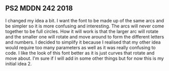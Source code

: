 ## PS2 MDDN 242 2018

I changed my idea a bit. I want the font to be made up of the same arcs and be simpler so it is more confusing and interesting. The arcs will never come together to be full circles. How it will work is that the larger arc will rotate and the smaller one will rotate and move around to form the different letters and numbers. I decided to simplify it because I realised that my other idea would require too many parameters as well as it was really confusing to code. I like the look of this font better as it is just curves that rotate and move about. I'm sure if I will add in some other things but for now this is my initial idea 2.